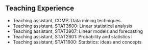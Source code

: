 ## Teaching Experience


<ul style="margin:0 0 5px;">
  <li>Teaching assistant, COMP: Data mining techniques </li>
  <li> Teaching assistant, STAT3600: Linear statistical analysis </li>
  <li> Teaching assistant, STAT3907: Linear models and forecasting </li>
  <li> Teaching assistant, STAT2601: Probability and statistics I</li>
  <li> Teaching assistant, STAT1600: Statistics: ideas and concepts</li>
</ul>

<h4 style="margin:0 10px 0;"></h4>
